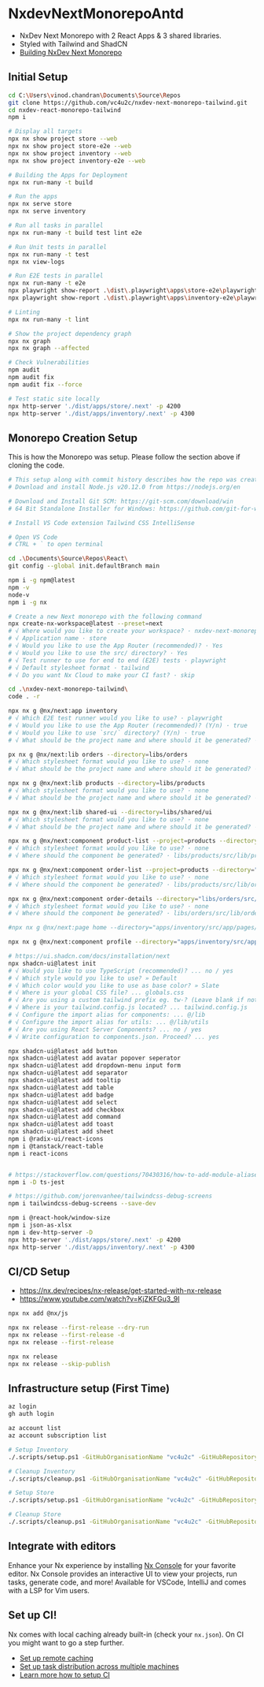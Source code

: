 # NxdevNextMonorepoAntd

- NxDev Next Monorepo with 2 React Apps & 3 shared libraries.
- Styled with Tailwind and ShadCN
- [Building NxDev Next Monorepo](https://nx.dev/nx-api/next)

## Initial Setup

```bash
cd C:\Users\vinod.chandran\Documents\Source\Repos
git clone https://github.com/vc4u2c/nxdev-next-monorepo-tailwind.git
cd nxdev-react-monorepo-tailwind
npm i

# Display all targets
npx nx show project store --web
npx nx show project store-e2e --web
npx nx show project inventory --web
npx nx show project inventory-e2e --web

# Building the Apps for Deployment
npx nx run-many -t build

# Run the apps
npx nx serve store
npx nx serve inventory

# Run all tasks in parallel
npx nx run-many -t build test lint e2e

# Run Unit tests in parallel
npx nx run-many -t test
npx nx view-logs

# Run E2E tests in parallel
npx nx run-many -t e2e
npx playwright show-report .\dist\.playwright\apps\store-e2e\playwright-report
npx playwright show-report .\dist\.playwright\apps\inventory-e2e\playwright-report

# Linting
npx nx run-many -t lint

# Show the project dependency graph
npx nx graph
npx nx graph --affected

# Check Vulnerabilities
npm audit
npm audit fix
npm audit fix --force

# Test static site locally
npx http-server './dist/apps/store/.next' -p 4200
npx http-server './dist/apps/inventory/.next' -p 4300
```

## Monorepo Creation Setup

This is how the Monorepo was setup. Please follow the section above if cloning the code.

```bash
# This setup along with commit history describes how the repo was created
# Download and install Node.js v20.12.0 from https://nodejs.org/en

# Download and Install Git SCM: https://git-scm.com/download/win
# 64 Bit Standalone Installer for Windows: https://github.com/git-for-windows/git/releases/download/v2.44.0.windows.1/Git-2.44.0-64-bit.exe

# Install VS Code extension Tailwind CSS IntelliSense

# Open VS Code
# CTRL + ` to open terminal

cd .\Documents\Source\Repos\React\
git config --global init.defaultBranch main

npm i -g npm@latest
npm -v
node-v
npm i -g nx

# Create a new Next monorepo with the following command
npx create-nx-workspace@latest --preset=next
# √ Where would you like to create your workspace? · nxdev-next-monorepo-tailwind
# √ Application name · store
# √ Would you like to use the App Router (recommended)? · Yes
# √ Would you like to use the src/ directory? · Yes
# √ Test runner to use for end to end (E2E) tests · playwright
# √ Default stylesheet format · tailwind
# √ Do you want Nx Cloud to make your CI fast? · skip

cd .\nxdev-next-monorepo-tailwind\
code . -r

npx nx g @nx/next:app inventory
# √ Which E2E test runner would you like to use? · playwright
# √ Would you like to use the App Router (recommended)? (Y/n) · true
# √ Would you like to use `src/` directory? (Y/n) · true
# √ What should be the project name and where should it be generated? · inventory @ apps/inventory

px nx g @nx/next:lib orders --directory=libs/orders
# √ Which stylesheet format would you like to use? · none
# √ What should be the project name and where should it be generated? · orders @ libs/orders

npx nx g @nx/next:lib products --directory=libs/products
# √ Which stylesheet format would you like to use? · none
# √ What should be the project name and where should it be generated? · products @ libs/products

npx nx g @nx/next:lib shared-ui --directory=libs/shared/ui
# √ Which stylesheet format would you like to use? · none
# √ What should be the project name and where should it be generated? · shared-ui @ libs/shared/ui

npx nx g @nx/next:component product-list --project=products --directory="libs/products/src/lib/product-list"
# √ Which stylesheet format would you like to use? · none
# √ Where should the component be generated? · libs/products/src/lib/product-list/product-list.tsx

npx nx g @nx/next:component order-list --project=products --directory="libs/orders/src/lib/order-list"
# √ Which stylesheet format would you like to use? · none
# √ Where should the component be generated? · libs/products/src/lib/order-list/order-list.tsx

npx nx g @nx/next:component order-details --directory="libs/orders/src/lib/order-details"
# √ Which stylesheet format would you like to use? · none
# √ Where should the component be generated? · libs/orders/src/lib/order-details/order-details.tsx

#npx nx g @nx/next:page home --directory="apps/inventory/src/app/pages/home" --withTests

npx nx g @nx/next:component profile --directory="apps/inventory/src/app/profile/"

# https://ui.shadcn.com/docs/installation/next
npx shadcn-ui@latest init
# √ Would you like to use TypeScript (recommended)? ... no / yes
# √ Which style would you like to use? » Default
# √ Which color would you like to use as base color? » Slate
# √ Where is your global CSS file? ... globals.css
# √ Are you using a custom tailwind prefix eg. tw-? (Leave blank if not) ...
# √ Where is your tailwind.config.js located? ... tailwind.config.js
# √ Configure the import alias for components: ... @/lib
# √ Configure the import alias for utils: ... @/lib/utils
# √ Are you using React Server Components? ... no / yes
# √ Write configuration to components.json. Proceed? ... yes

npx shadcn-ui@latest add button
npx shadcn-ui@latest add avatar popover seperator
npx shadcn-ui@latest add dropdown-menu input form
npx shadcn-ui@latest add separator
npx shadcn-ui@latest add tooltip
npx shadcn-ui@latest add table
npx shadcn-ui@latest add badge
npx shadcn-ui@latest add select
npx shadcn-ui@latest add checkbox
npx shadcn-ui@latest add command
npx shadcn-ui@latest add toast
npx shadcn-ui@latest add sheet
npm i @radix-ui/react-icons
npm i @tanstack/react-table
npm i react-icons


# https://stackoverflow.com/questions/70430316/how-to-add-module-aliases-to-jest-testing-in-next-js
npm i -D ts-jest

# https://github.com/jorenvanhee/tailwindcss-debug-screens
npm i tailwindcss-debug-screens --save-dev

npm i @react-hook/window-size
npm i json-as-xlsx
npm i dev-http-server -D
npx http-server './dist/apps/store/.next' -p 4200
npx http-server './dist/apps/inventory/.next' -p 4300
```

## CI/CD Setup

- https://nx.dev/recipes/nx-release/get-started-with-nx-release
- https://www.youtube.com/watch?v=KjZKFGu3_9I

```bash
npx nx add @nx/js

npx nx release --first-release --dry-run
npx nx release --first-release -d
npx nx release --first-release

npx nx release
npx nx release --skip-publish
```

## Infrastructure setup (First Time)

```bash
az login
gh auth login

az account list
az account subscription list

# Setup Inventory
./.scripts/setup.ps1 -GitHubOrganisationName "vc4u2c" -GitHubRepositoryName "nxdev-next-monorepo-tailwind" -AzureLocation "eastus" -AzureSubscriptionId "7a75b50d-e8d6-49fe-ab21-cbb159c3fed6" -AzureTenantId "73521cbe-9858-4230-996d-319b8074e103" -ProjectName "inventory"

# Cleanup Inventory
./.scripts/cleanup.ps1 -GitHubOrganisationName "vc4u2c" -GitHubRepositoryName "nxdev-next-monorepo-tailwind" -ProjectName "inventory"

# Setup Store
./.scripts/setup.ps1 -GitHubOrganisationName "vc4u2c" -GitHubRepositoryName "nxdev-next-monorepo-tailwind" -AzureLocation "eastus" -AzureSubscriptionId "7a75b50d-e8d6-49fe-ab21-cbb159c3fed6" -AzureTenantId "73521cbe-9858-4230-996d-319b8074e103" -ProjectName "store"

# Cleanup Store
./.scripts/cleanup.ps1 -GitHubOrganisationName "vc4u2c" -GitHubRepositoryName "nxdev-next-monorepo-tailwind" -ProjectName "store"
```

## Integrate with editors

Enhance your Nx experience by installing [Nx Console](https://nx.dev/nx-console) for your favorite editor. Nx Console
provides an interactive UI to view your projects, run tasks, generate code, and more! Available for VSCode, IntelliJ and
comes with a LSP for Vim users.

## Set up CI!

Nx comes with local caching already built-in (check your `nx.json`). On CI you might want to go a step further.

- [Set up remote caching](https://nx.dev/features/share-your-cache)
- [Set up task distribution across multiple machines](https://nx.dev/nx-cloud/features/distribute-task-execution)
- [Learn more how to setup CI](https://nx.dev/recipes/ci)
